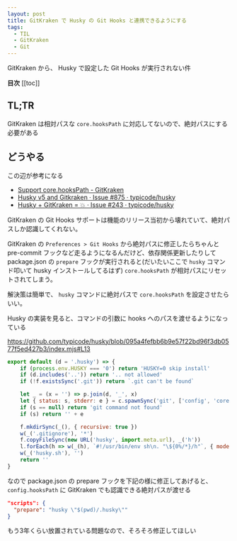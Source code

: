```yaml
---
layout: post
title: GitKraken で Husky の Git Hooks と連携できるようにする
tags:
  - TIL
  - GitKraken
  - Git
---
```


GitKraken から、 Husky で設定した Git Hooks が実行されない件

**目次**
[[toc]]

## TL;TR

GitKraken は相対パスな `core.hooksPath` に対応してないので、絶対パスにする必要がある

## どうやる

この辺が参考になる

- [Support core.hooksPath - GitKraken](https://feedback.gitkraken.com/suggestions/191601/support-corehookspath)
- [Husky v5 and Gitkraken · Issue #875 · typicode/husky](https://github.com/typicode/husky/issues/875)
- [Husky + GitKraken = 💥 · Issue #243 · typicode/husky](https://github.com/typicode/husky/issues/243)

GitKraken の Git Hooks サポートは機能のリリース当初から壊れていて、絶対パスしか認識してくれない。

GitKraken の `Preferences > Git Hooks` から絶対パスに修正したらちゃんと pre-commit フックなど走るようになるんだけど、依存関係更新したりして package.json の `prepare` フックが実行されると(だいたいここで `husky` コマンド叩いて husky インストールしてるはず) `core.hooksPath` が相対パスにリセットされてしまう。

解決策は簡単で、 `husky` コマンドに絶対パスで `core.hooksPath` を設定させたらいい。

Husky の実装を見ると、コマンドの引数に hooks へのパスを渡せるようになっている

https://github.com/typicode/husky/blob/095a4fefbb6b9e57f22bd96f3db0577f5ed427b3/index.mjs#L13

```js
export default (d = '.husky') => {
	if (process.env.HUSKY === '0') return 'HUSKY=0 skip install'
	if (d.includes('..')) return '.. not allowed'
	if (!f.existsSync('.git')) return `.git can't be found`

	let _ = (x = '') => p.join(d, '_', x)
	let { status: s, stderr: e } = c.spawnSync('git', ['config', 'core.hooksPath', `${d}/_`])
	if (s == null) return 'git command not found'
	if (s) return '' + e

	f.mkdirSync(_(), { recursive: true })
	w(_('.gitignore'), '*')
	f.copyFileSync(new URL('husky', import.meta.url), _('h'))
	l.forEach(h => w(_(h), `#!/usr/bin/env sh\n. "\${0%/*}/h"`, { mode: 0o755 }))
	w(_('husky.sh'), '')
	return ''
}
```

なので package.json の prepare フックを下記の様に修正してあげると、 `config.hooksPath` に GitKraken でも認識できる絶対パスが渡せる

```json
"scripts": {
  "prepare": "husky \"$(pwd)/.husky\""
}
```

もう3年くらい放置されている問題なので、そろそろ修正してほしい
